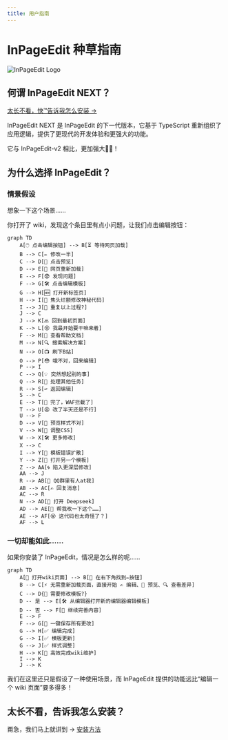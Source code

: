 ```yaml
---
title: 用户指南
---
```


# InPageEdit 种草指南

![InPageEdit Logo](/images/logo/InPageEdit.png)

## 何谓 InPageEdit NEXT？

[太长不看，快™告诉我怎么安装 →](installation.md)

InPageEdit NEXT 是 InPageEdit 的下一代版本，它基于 TypeScript 重新组织了应用逻辑，提供了更现代的开发体验和更强大的功能。

它与 InPageEdit-v2 相比，更加强大💪🏻！

## 为什么选择 InPageEdit？

### 情景假设

想象一下这个场景……

你打开了 wiki，发现这个条目里有点小问题，让我们点击编辑按钮：

```mermaid
graph TD
    A[🖱️ 点击编辑按钮] --> B[⏳ 等待网页加载]
    B --> C[✏️ 修改一半]
    C --> D[👀 点击预览]
    D --> E[🔄 网页重新加载]
    E --> F[😨 发现问题]
    F --> G[🛠️ 点击编辑模板]
    G --> H[🆕 打开新标签页]
    H --> I[🤯 焦头烂额修改神秘代码]
    I --> J[🔁 重复以上过程?]
    J --> C
    J --> K[🔙 回到最初页面]
    K --> L[😵 我最开始要干嘛来着]
    F --> M[📖 查看帮助文档]
    M --> N[🔍 搜索解决方案]
    N --> O[📺 刷下B站]
    O --> P[😳 哦不对，回来编辑]
    P --> I
    C --> Q[💡 突然想起别的事]
    Q --> R[🧹 处理其他任务]
    R --> S[↩️ 返回编辑]
    S --> C
    E --> T[🚫 完了，WAF拦截了]
    T --> U[😩 改了半天还是不行]
    U --> F
    D --> V[🎨 预览样式不对]
    V --> W[🎯 调整CSS]
    W --> X[🛠️ 更多修改]
    X --> C
    I --> Y[🐛 模板错误扩散]
    Y --> Z[📂 打开另一个模板]
    Z --> AA[🌀 陷入更深层修改]
    AA --> J
    R --> AB[💬 QQ群里有人at我]
    AB --> AC[✍️ 回复消息]
    AC --> R
    N --> AD[🤖 打开 Deepseek]
    AD --> AE[🙋 帮我改一下这个……]
    AE --> AF[😵 这代码也太奇怪了？]
    AF --> L
```

### 一切却能如此……

如果你安装了 InPageEdit，情况是怎么样的呢……

```mermaid
graph TD
    A[📖 打开wiki页面] --> B[🔎 在右下角找到✏️按钮]
    B --> C[⚡ 无需重新加载页面，直接开始 ✍️ 编辑、👀 预览、🔍 查看差异]
    C --> D{🧐 需要修改模板?}
    D -- 是 --> E[🛠️ 从编辑器打开新的编辑器编辑模板]
    D -- 否 --> F[🧩 继续完善内容]
    E --> F
    F --> G[💾 一键保存所有更改]
    G --> H[✅ 编辑完成]
    G --> I[✅ 模板更新]
    G --> J[✅ 样式调整]
    H --> K[🚀 高效完成wiki维护]
    I --> K
    J --> K

```

我们在这里还只是假设了一种使用场景，而 InPageEdit 提供的功能远比“编辑一个 wiki 页面”要多得多！

## 太长不看，告诉我怎么安装？

甭急，我们马上就讲到 → [安装方法](installation.md)
